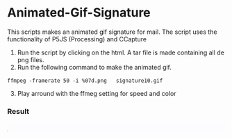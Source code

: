 # Animated-Gif-Signature



This scripts makes an animated gif signature for mail. The script uses the functionality of P5JS (Processing) and CCapture

1. Run the script by clicking on the html. A tar file is made containing all de png files.
2.  Run the following command to make the animated gif.
```
ffmpeg -framerate 50 -i %07d.png   signature10.gif
```
3. Play arround with the ffmeg setting for speed and color


### Result
![Demo Signature 10A](images/Sig10A.gif)